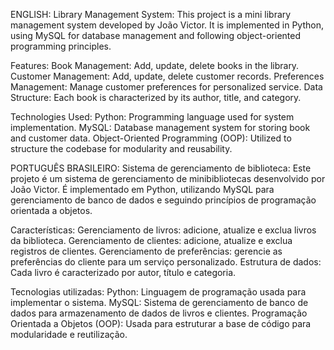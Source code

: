 ENGLISH:
  Library Management System:
This project is a mini library management system developed by João Victor. It is implemented in Python, using MySQL for database management and following object-oriented programming principles.


  Features:
Book Management: Add, update, delete books in the library.
Customer Management: Add, update, delete customer records.
Preferences Management: Manage customer preferences for personalized service.
Data Structure: Each book is characterized by its author, title, and category.


Technologies Used:
Python: Programming language used for system implementation.
MySQL: Database management system for storing book and customer data.
Object-Oriented Programming (OOP): Utilized to structure the codebase for modularity and reusability.



PORTUGUÊS BRASILEIRO:
  Sistema de gerenciamento de biblioteca:
Este projeto é um sistema de gerenciamento de minibibliotecas desenvolvido por João Victor. É implementado em Python, utilizando MySQL para gerenciamento de banco de dados e seguindo princípios de programação orientada a objetos.

  Características:
Gerenciamento de livros: adicione, atualize e exclua livros da biblioteca.
Gerenciamento de clientes: adicione, atualize e exclua registros de clientes.
Gerenciamento de preferências: gerencie as preferências do cliente para um serviço personalizado.
Estrutura de dados: Cada livro é caracterizado por autor, título e categoria.
  

  Tecnologias utilizadas:
Python: Linguagem de programação usada para implementar o sistema.
MySQL: Sistema de gerenciamento de banco de dados para armazenamento de dados de livros e clientes.
Programação Orientada a Objetos (OOP): Usada para estruturar a base de código para modularidade e reutilização.
